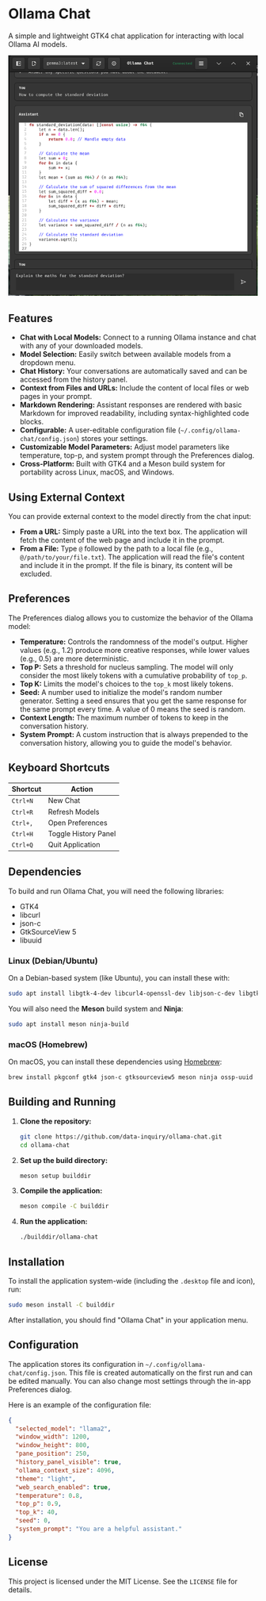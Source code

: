# Ollama Chat

A simple and lightweight GTK4 chat application for interacting with local Ollama AI models.

![Ollama Chat Screenshot](./screenshot.png)

## Features

*   **Chat with Local Models:** Connect to a running Ollama instance and chat
    with any of your downloaded models.
*   **Model Selection:** Easily switch between available models from a dropdown
    menu.
*   **Chat History:** Your conversations are automatically saved and can be
    accessed from the history panel.
*   **Context from Files and URLs:** Include the content of local files or web
    pages in your prompt.
*   **Markdown Rendering:** Assistant responses are rendered with basic
    Markdown for improved readability, including syntax-highlighted code
    blocks.
*   **Configurable:** A user-editable configuration file
    (`~/.config/ollama-chat/config.json`) stores your settings.
*   **Customizable Model Parameters:** Adjust model parameters like
    temperature, top-p, and system prompt through the Preferences dialog.
*   **Cross-Platform:** Built with GTK4 and a Meson build system for
    portability across Linux, macOS, and Windows.

## Using External Context

You can provide external context to the model directly from the chat input:

*   **From a URL:** Simply paste a URL into the text box. The application will
    fetch the content of the web page and include it in the prompt.
*   **From a File:** Type `@` followed by the path to a local file (e.g.,
    `@/path/to/your/file.txt`). The application will read the file's content
    and include it in the prompt. If the file is binary, its content will be
    excluded.

## Preferences

The Preferences dialog allows you to customize the behavior of the Ollama
model:

*   **Temperature:** Controls the randomness of the model's output. Higher
    values (e.g., 1.2) produce more creative responses, while lower values
    (e.g., 0.5) are more deterministic.
*   **Top P:** Sets a threshold for nucleus sampling. The model will only
    consider the most likely tokens with a cumulative probability of `top_p`.
*   **Top K:** Limits the model's choices to the `top_k` most likely tokens.
*   **Seed:** A number used to initialize the model's random number generator.
    Setting a seed ensures that you get the same response for the same prompt
    every time. A value of 0 means the seed is random.
*   **Context Length:** The maximum number of tokens to keep in the
    conversation history.
*   **System Prompt:** A custom instruction that is always prepended to the
    conversation history, allowing you to guide the model's behavior.

## Keyboard Shortcuts

| Shortcut      | Action               |
|---------------|----------------------|
| `Ctrl+N`      | New Chat             |
| `Ctrl+R`      | Refresh Models       |
| `Ctrl+,`      | Open Preferences     |
| `Ctrl+H`      | Toggle History Panel |
| `Ctrl+Q`      | Quit Application     |

## Dependencies

To build and run Ollama Chat, you will need the following libraries:

*   GTK4
*   libcurl
*   json-c
*   GtkSourceView 5
*   libuuid

### Linux (Debian/Ubuntu)

On a Debian-based system (like Ubuntu), you can install these with:

```bash
sudo apt install libgtk-4-dev libcurl4-openssl-dev libjson-c-dev libgtksourceview-5-dev uuid-dev
```

You will also need the **Meson** build system and **Ninja**:

```bash
sudo apt install meson ninja-build
```

### macOS (Homebrew)

On macOS, you can install these dependencies using [Homebrew](httpshttps://brew.sh/):

```bash
brew install pkgconf gtk4 json-c gtksourceview5 meson ninja ossp-uuid
```

## Building and Running

1.  **Clone the repository:**
    ```bash
    git clone https://github.com/data-inquiry/ollama-chat.git
    cd ollama-chat
    ```

2.  **Set up the build directory:**
    ```bash
    meson setup builddir
    ```

3.  **Compile the application:**
    ```bash
    meson compile -C builddir
    ```

4.  **Run the application:**
    ```bash
    ./builddir/ollama-chat
    ```

## Installation

To install the application system-wide (including the `.desktop` file and icon), run:
```bash
sudo meson install -C builddir
```

After installation, you should find "Ollama Chat" in your application menu.

## Configuration

The application stores its configuration in `~/.config/ollama-chat/config.json`. This file is created automatically on the first run and can be edited manually. You can also change most settings through the in-app Preferences dialog.

Here is an example of the configuration file:
```json
{
  "selected_model": "llama2",
  "window_width": 1200,
  "window_height": 800,
  "pane_position": 250,
  "history_panel_visible": true,
  "ollama_context_size": 4096,
  "theme": "light",
  "web_search_enabled": true,
  "temperature": 0.8,
  "top_p": 0.9,
  "top_k": 40,
  "seed": 0,
  "system_prompt": "You are a helpful assistant."
}
```

## License

This project is licensed under the MIT License. See the `LICENSE` file for details.
